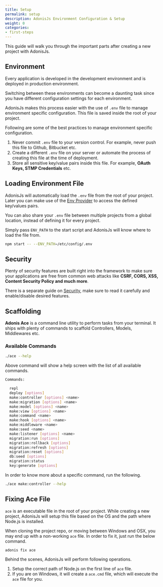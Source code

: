 ```yaml
---
title: Setup
permalink: setup
description: AdonisJs Environment Configuration & Setup
weight: 0
categories:
- first-steps
---
```


This guide will walk you through the important parts after creating a new project with AdonisJs.

## Environment

Every application is developed in the development environment and is deployed in production environment. 

Switching between these environments can become a daunting task since you have different configuration settings for each environment.

AdonisJs makes this process easier with the use of `.env` file to manage environment specific configuration. This file is saved inside the root of your project.

Following are some of the best practices to manage environment specific configuration.

1. Never commit `.env` file to your version control. For example, never push this file to Github, Bitbucket etc.
2. Create a different `.env` file on your server or automate the process of creating this file at the time of deployment.
3. Store all sensitive key/value pairs inside this file. For example, **OAuth Keys, STMP Credentials** etc.

## Loading Environment File

AdonisJs will automatically load the `.env` file from the root of your project. Later you can make use of the [Env Provider](env-provider) to access the defined key/values pairs.

You can also share your `.env` file between multiple projects from a global location, instead of defining it for every project.

Simply pass `ENV_PATH` to the start script and AdonisJs will know where to load the file from.

```bash
npm start -- --ENV_PATH=/etc/config/.env
```

## Security

Plenty of security features are built right into the framework to make sure your applications are free from common web attacks like **CSRF, CORS, XSS, Content Security Policy and much more**.

There is a separate guide on [Security](security), make sure to read it carefully and enable/disable desired features.

## Scaffolding

**Adonis Ace** is a command line utility to perform tasks from your terminal. It ships with plenty of commands to scaffold Controllers, Models, Middlewares etc.

### Available Commands

```bash
./ace --help
```

Above command will show a help screen with the list of all available commands.

```bash
Commands:

  repl
  deploy [options]
  make:controller [options] <name>
  make:migration [options] <name>
  make:model [options] <name>
  make:view [options] <name>
  make:command <name>
  make:hook [options] <name>
  make:middleware <name>
  make:seed <name>
  make:listener [options] <name>
  migration:run [options]
  migration:rollback [options]
  migration:refresh [options]
  migration:reset [options]
  db:seed [options]
  migration:status
  key:generate [options]
```

In order to know more about a specific command, run the following.

```bash
./ace make:controller --help
```

## Fixing Ace File

`ace` is an executable file in the root of your project. While creating a new project, AdonisJs will setup this file based on the OS and the path where Node.js is installed. 

When cloning the project repo, or moving between Windows and OSX, you may end up with a non-working `ace` file. In order to fix it, just run the below command.

```bash
adonis fix ace
```

Behind the scenes, AdonisJs will perform following operations.

1. Setup the correct path of Node.js on the first line of `ace` file.
2. If you are on Windows, it will create a `ace.cmd` file, which will execute the `ace` file for you.